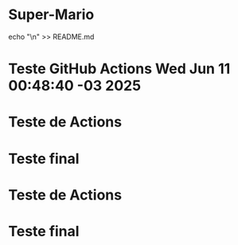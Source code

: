 # Super-Mario
echo "\n<!-- Testando GitHub Actions -->" >> README.md
# Teste GitHub Actions Wed Jun 11 00:48:40 -03 2025

# Teste de Actions
# Teste final
# Teste de Actions
# Teste final
